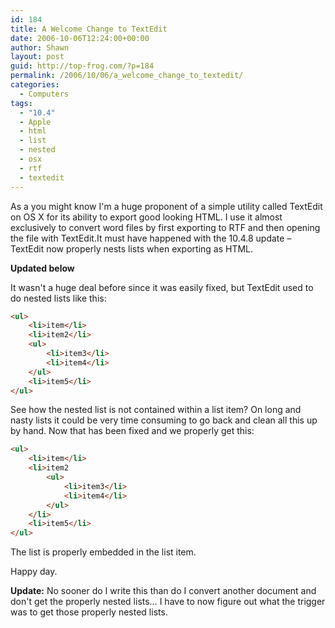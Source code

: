```yaml
---
id: 184
title: A Welcome Change to TextEdit
date: 2006-10-06T12:24:00+00:00
author: Shawn
layout: post
guid: http://top-frog.com/?p=184
permalink: /2006/10/06/a_welcome_change_to_textedit/
categories:
  - Computers
tags:
  - "10.4"
  - Apple
  - html
  - list
  - nested
  - osx
  - rtf
  - textedit
---
```

As a you might know I'm a huge proponent of a simple utility called TextEdit on OS X for its ability to export good looking HTML. I use it almost exclusively to convert word files by first exporting to RTF and then opening the file with TextEdit.It must have happened with the 10.4.8 update – TextEdit now properly nests lists when exporting as HTML.

**Updated below**



It wasn't a huge deal before since it was easily fixed, but TextEdit used to do nested lists like this:

``` html
<ul>
    <li>item</li>
    <li>item2</li>
    <ul>
        <li>item3</li>
        <li>item4</li>
    </ul>
    <li>item5</li>
</ul>
```

See how the nested list is not contained within a list item? On long and nasty lists it could be very time consuming to go back and clean all this up by hand. Now that has been fixed and we properly get this:

``` html
<ul>
    <li>item</li>
    <li>item2
        <ul>
            <li>item3</li>
            <li>item4</li>
        </ul>
    </li>
    <li>item5</li>
</ul>
```

The list is properly embedded in the list item.

Happy day.

**Update:** No sooner do I write this than do I convert another document and don't get the properly nested lists… I have to now figure out what the trigger was to get those properly nested lists.